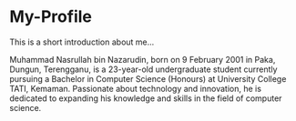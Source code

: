 # My-Profile
This is a short introduction about me...

Muhammad Nasrullah bin Nazarudin, born on 9 February 2001 in Paka, Dungun, Terengganu, is a 23-year-old undergraduate student currently pursuing a Bachelor in Computer Science (Honours) at University College TATI, Kemaman. Passionate about technology and innovation, he is dedicated to expanding his knowledge and skills in the field of computer science.

